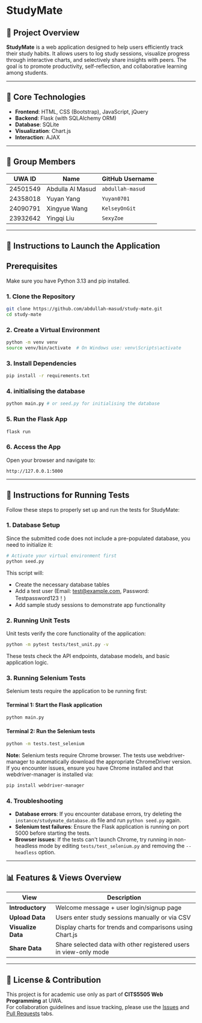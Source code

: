 # StudyMate

## 📘 Project Overview

**StudyMate** is a web application designed to help users efficiently track their study habits. It allows users to log study sessions, visualize progress through interactive charts, and selectively share insights with peers. The goal is to promote productivity, self-reflection, and collaborative learning among students.

---

## 🧰 Core Technologies

- **Frontend**: HTML, CSS (Bootstrap), JavaScript, jQuery
- **Backend**: Flask (with SQLAlchemy ORM)
- **Database**: SQLite
- **Visualization**: Chart.js
- **Interaction**: AJAX

---

## 👥 Group Members

| UWA ID   | Name             | GitHub Username  |
| -------- | ---------------- | ---------------- |
| 24501549 | Abdulla Al Masud | `abdullah-masud` |
| 24358018 | Yuyan Yang       | `Yuyan0701`      |
| 24090791 | Xingyue Wang     | `KelseyOnGit`    |
| 23932642 | Yingqi Liu       | `SexyZoe`        |

---

## 🚀 Instructions to Launch the Application

## Prerequisites

Make sure you have Python 3.13 and pip installed.

### 1. Clone the Repository

```bash
git clone https://github.com/abdullah-masud/study-mate.git
cd study-mate
```

### 2. Create a Virtual Environment

```bash
python -m venv venv
source venv/bin/activate  # On Windows use: venv\Scripts\activate
```

### 3. Install Dependencies

```bash
pip install -r requirements.txt
```

### 4. initialising the database

```bash
python main.py # or seed.py for initialising the database
```

### 5. Run the Flask App

```bash
flask run
```

### 6. Access the App

Open your browser and navigate to:

```
http://127.0.0.1:5000
```

---

## 🧪 Instructions for Running Tests

Follow these steps to properly set up and run the tests for StudyMate:

### 1. Database Setup

Since the submitted code does not include a pre-populated database, you need to initialize it:

```bash
# Activate your virtual environment first
python seed.py
```

This script will:

- Create the necessary database tables
- Add a test user (Email: test@example.com, Password: Testpassword123！)
- Add sample study sessions to demonstrate app functionality

### 2. Running Unit Tests

Unit tests verify the core functionality of the application:

```bash
python -m pytest tests/test_unit.py -v
```

These tests check the API endpoints, database models, and basic application logic.

### 3. Running Selenium Tests

Selenium tests require the application to be running first:

#### Terminal 1: Start the Flask application

```bash
python main.py
```

#### Terminal 2: Run the Selenium tests

```bash
python -m tests.test_selenium
```

**Note:** Selenium tests require Chrome browser. The tests use webdriver-manager to automatically download the appropriate ChromeDriver version. If you encounter issues, ensure you have Chrome installed and that webdriver-manager is installed via:

```bash
pip install webdriver-manager
```

### 4. Troubleshooting

- **Database errors**: If you encounter database errors, try deleting the `instance/studymate_database.db` file and run `python seed.py` again.
- **Selenium test failures**: Ensure the Flask application is running on port 5000 before starting the tests.
- **Browser issues**: If the tests can't launch Chrome, try running in non-headless mode by editing `tests/test_selenium.py` and removing the `--headless` option.

---

## 📊 Features & Views Overview

| View               | Description                                                       |
| ------------------ | ----------------------------------------------------------------- |
| **Introductory**   | Welcome message + user login/signup page                          |
| **Upload Data**    | Users enter study sessions manually or via CSV                    |
| **Visualize Data** | Display charts for trends and comparisons using Chart.js          |
| **Share Data**     | Share selected data with other registered users in view-only mode |

---

## 📎 License & Contribution

This project is for academic use only as part of **CITS5505 Web Programming** at UWA.  
For collaboration guidelines and issue tracking, please use the [Issues](https://github.com/abdullah-masud/study-mate/issues) and [Pull Requests](https://github.com/abdullah-masud/study-mate/pulls) tabs.
